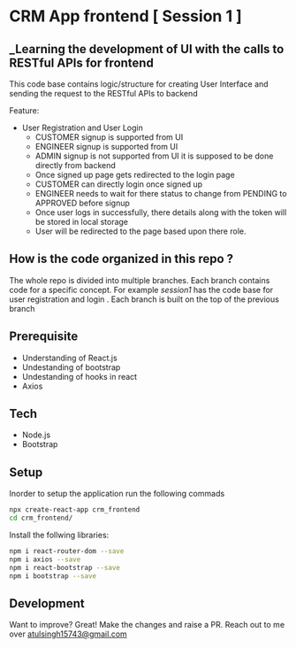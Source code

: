 # CRM App frontend [ Session 1 ]
## _Learning the development of UI with the calls to RESTful APIs for frontend 

This code base contains logic/structure  for creating User Interface and sending the request to the RESTful APIs to backend

Feature:
* User Registration and User Login
  * CUSTOMER signup is supported from UI
  * ENGINEER signup is supported from UI
  * ADMIN signup is not supported from UI it is supposed to be done directly from backend
  * Once signed up page gets redirected to the login page
  * CUSTOMER can directly login once signed up
  * ENGINEER needs to wait for there status to change from PENDING to APPROVED before signup
  * Once user logs in successfully, there details along with the token will be stored in local storage
  * User will be redirected to the page based upon there role. 


## How is the code organized in this repo ?
The whole repo is divided into multiple branches. Each branch contains code for a specific concept. For example _session1_ has the code base for user registration and login . Each branch is built on the top of the previous branch

## Prerequisite
- Understanding of React.js
- Undestanding of bootstrap
- Undestanding of hooks in react
- Axios


## Tech
- Node.js
- Bootstrap

## Setup
Inorder to setup the application run the following commads
```sh
npx create-react-app crm_frontend
cd crm_frontend/
```
Install the follwing libraries:
```sh
npm i react-router-dom --save
npm i axios --save
npm i react-bootstrap --save
npm i bootstrap --save
```


## Development

Want to improve? Great!
Make the changes and raise a PR. Reach out to me over atulsingh15743@gmail.com

